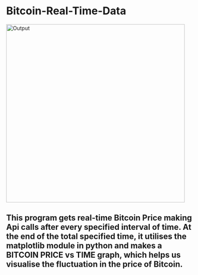 # Bitcoin-Real-Time-Data

<img width="480" alt="Output" src="https://user-images.githubusercontent.com/69317200/134138080-cfdbc856-9d06-4420-b688-1765a5da5cc1.PNG">

## This program gets real-time Bitcoin Price making Api calls after every specified interval of time. At the end of the total specified time, it utilises the matplotlib module in python and makes a BITCOIN PRICE vs TIME graph, which helps us visualise the fluctuation in the price of Bitcoin.
